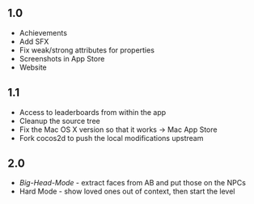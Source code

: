 ## 1.0 ##

* Achievements
* Add SFX
* Fix weak/strong attributes for properties
* Screenshots in App Store
* Website

## 1.1 ##

* Access to leaderboards from within the app
* Cleanup the source tree
* Fix the Mac OS X version so that it works -> Mac App Store
* Fork cocos2d to push the local modifications upstream

## 2.0 ##

* _Big-Head-Mode_ - extract faces from AB and put those on the NPCs
* Hard Mode - show loved ones out of context, then start the level
